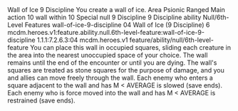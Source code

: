 <ability>
  <name>Wall of Ice</name>
  <cost>9 Discipline</cost>
  <flavor>You create a wall of ice.</flavor>
  <keywords>
    <keyword>Area</keyword>
    <keyword>Psionic</keyword>
    <keyword>Ranged</keyword>
  </keywords>
  <type>Main action</type>
  <distance>10 wall within 10</distance>
  <target>Special</target>
  <metadata>
    <class>null</class>
    <cost>9 Discipline</cost>
    <cost_amount>9</cost_amount>
    <cost_resource>Discipline</cost_resource>
    <feature_type>ability</feature_type>
    <file_dpath>Null/6th-Level Features</file_dpath>
    <item_id>wall-of-ice-9-discipline</item_id>
    <item_index>04</item_index>
    <item_name>Wall of Ice (9 Discipline)</item_name>
    <level>6</level>
    <scc>mcdm.heroes.v1:feature.ability.null.6th-level-feature:wall-of-ice-9-discipline</scc>
    <scdc>1.1.1:7.2.6.3:04</scdc>
    <source>mcdm.heroes.v1</source>
    <type>feature/ability/null/6th-level-feature</type>
  </metadata>
  <effects>
    <effect type="mundane">You can place this wall in occupied squares, sliding each creature in the area into the nearest unoccupied space of your choice. The wall remains until the end of the encounter or until you are dying. The wall&apos;s squares are treated as stone squares for the purpose of damage, and you and allies can move freely through the wall. Each enemy who enters a square adjacent to the wall and has M &lt; AVERAGE is slowed (save ends). Each enemy who is force moved into the wall and has M &lt; AVERAGE is restrained (save ends).</effect>
  </effects>
</ability>

